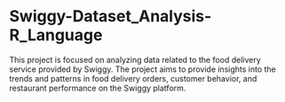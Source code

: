 # Swiggy-Dataset_Analysis-R_Language
This project is focused on analyzing data related to the food delivery service provided by Swiggy. The project aims to provide insights into the trends and patterns in food delivery orders, customer behavior, and restaurant performance on the Swiggy platform.
